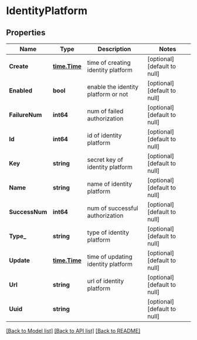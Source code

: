 # IdentityPlatform

## Properties
Name | Type | Description | Notes
------------ | ------------- | ------------- | -------------
**Create** | [**time.Time**](time.Time.md) | time of creating identity platform | [optional] [default to null]
**Enabled** | **bool** | enable the identity platform or not | [optional] [default to null]
**FailureNum** | **int64** | num of failed authorization | [optional] [default to null]
**Id** | **int64** | id of identity platform | [optional] [default to null]
**Key** | **string** | secret key of identity platform | [optional] [default to null]
**Name** | **string** | name of identity platform | [optional] [default to null]
**SuccessNum** | **int64** | num of successful authorization | [optional] [default to null]
**Type_** | **string** | type of identity platform | [optional] [default to null]
**Update** | [**time.Time**](time.Time.md) | time of updating identity platform | [optional] [default to null]
**Url** | **string** | url of identity platform | [optional] [default to null]
**Uuid** | **string** |  | [optional] [default to null]

[[Back to Model list]](../README.md#documentation-for-models) [[Back to API list]](../README.md#documentation-for-api-endpoints) [[Back to README]](../README.md)


